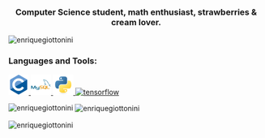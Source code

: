 <h3 align="center">Computer Science student, math enthusiast, strawberries & cream lover.</h3>

<p align="left"> <img src="https://komarev.com/ghpvc/?username=enriquegiottonini&label=hi&color=26a269&style=flat-square" alt="enriquegiottonini" /> </p>

<h3 align="left">Languages and Tools:</h3>
<p align="left"> <a href="https://www.cprogramming.com/" target="_blank" rel="noreferrer"> <img src="https://raw.githubusercontent.com/devicons/devicon/master/icons/c/c-original.svg" alt="c" width="40" height="40"/> </a> <a href="https://www.mysql.com/" target="_blank" rel="noreferrer"> <img src="https://raw.githubusercontent.com/devicons/devicon/master/icons/mysql/mysql-original-wordmark.svg" alt="mysql" width="40" height="40"/> </a> <a href="https://www.python.org" target="_blank" rel="noreferrer"> <img src="https://raw.githubusercontent.com/devicons/devicon/master/icons/python/python-original.svg" alt="python" width="40" height="40"/> </a> <a href="https://www.tensorflow.org" target="_blank" rel="noreferrer"> <img src="https://www.vectorlogo.zone/logos/tensorflow/tensorflow-icon.svg" alt="tensorflow" width="40" height="40"/> </a> </p>

<p><img align="left" src="https://github-readme-stats.vercel.app/api/top-langs?username=enriquegiottonini&show_icons=true&locale=en&layout=compact" alt="enriquegiottonini" /></p>

<p>&nbsp;<img align="center" src="https://github-readme-stats.vercel.app/api?username=enriquegiottonini&show_icons=true&locale=en" alt="enriquegiottonini" /></p>

<p><img align="center" src="https://github-readme-streak-stats.herokuapp.com/?user=enriquegiottonini&" alt="enriquegiottonini" /></p>


